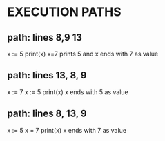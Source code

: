 # EXECUTION PATHS 

## path: lines 8,9 13
x := 5
print(x)
x=7
prints 5 and x ends with 7 as value

## path: lines 13, 8, 9
x := 7
x := 5
print(x)
x ends with 5 as value 

## path: lines 8, 13, 9
x := 5
x = 7
print(x)
x ends with 7 as value